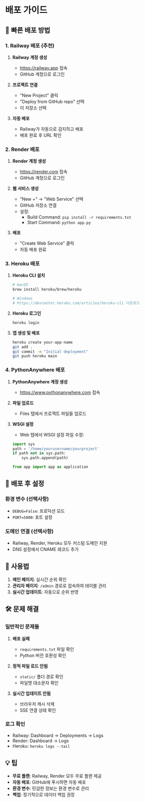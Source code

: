 # 배포 가이드

## 🚀 빠른 배포 방법

### 1. Railway 배포 (추천)

1. **Railway 계정 생성**
   - https://railway.app 접속
   - GitHub 계정으로 로그인

2. **프로젝트 연결**
   - "New Project" 클릭
   - "Deploy from GitHub repo" 선택
   - 이 저장소 선택

3. **자동 배포**
   - Railway가 자동으로 감지하고 배포
   - 배포 완료 후 URL 확인

### 2. Render 배포

1. **Render 계정 생성**
   - https://render.com 접속
   - GitHub 계정으로 로그인

2. **웹 서비스 생성**
   - "New +" → "Web Service" 선택
   - GitHub 저장소 연결
   - 설정:
     - Build Command: `pip install -r requirements.txt`
     - Start Command: `python app.py`

3. **배포**
   - "Create Web Service" 클릭
   - 자동 배포 완료

### 3. Heroku 배포

1. **Heroku CLI 설치**
   ```bash
   # macOS
   brew install heroku/brew/heroku
   
   # Windows
   # https://devcenter.heroku.com/articles/heroku-cli 다운로드
   ```

2. **Heroku 로그인**
   ```bash
   heroku login
   ```

3. **앱 생성 및 배포**
   ```bash
   heroku create your-app-name
   git add .
   git commit -m "Initial deployment"
   git push heroku main
   ```

### 4. PythonAnywhere 배포

1. **PythonAnywhere 계정 생성**
   - https://www.pythonanywhere.com 접속

2. **파일 업로드**
   - Files 탭에서 프로젝트 파일들 업로드

3. **WSGI 설정**
   - Web 탭에서 WSGI 설정 파일 수정:
   ```python
   import sys
   path = '/home/yourusername/yourproject'
   if path not in sys.path:
       sys.path.append(path)
   
   from app import app as application
   ```

## 🔧 배포 후 설정

### 환경 변수 (선택사항)
- `DEBUG=False`: 프로덕션 모드
- `PORT=5000`: 포트 설정

### 도메인 연결 (선택사항)
- Railway, Render, Heroku 모두 커스텀 도메인 지원
- DNS 설정에서 CNAME 레코드 추가

## 📱 사용법

1. **메인 페이지**: 실시간 순위 확인
2. **관리자 페이지**: `/admin` 경로로 접속하여 테이블 관리
3. **실시간 업데이트**: 자동으로 순위 반영

## 🛠️ 문제 해결

### 일반적인 문제들

1. **배포 실패**
   - `requirements.txt` 파일 확인
   - Python 버전 호환성 확인

2. **정적 파일 로드 안됨**
   - `static/` 폴더 경로 확인
   - 파일명 대소문자 확인

3. **실시간 업데이트 안됨**
   - 브라우저 캐시 삭제
   - SSE 연결 상태 확인

### 로그 확인
- Railway: Dashboard → Deployments → Logs
- Render: Dashboard → Logs
- Heroku: `heroku logs --tail`

## 💡 팁

- **무료 플랜**: Railway, Render 모두 무료 플랜 제공
- **자동 배포**: GitHub에 푸시하면 자동 배포
- **환경 변수**: 민감한 정보는 환경 변수로 관리
- **백업**: 정기적으로 데이터 백업 권장
